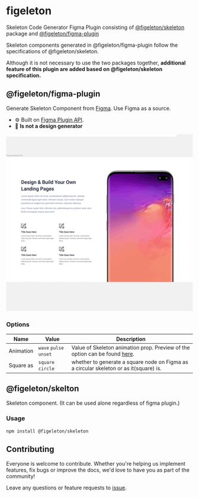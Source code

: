 # figeleton

Skeleton Code Generator Figma Plugin consisting of [@figeleton/skeleton](#figeleton-skeleton) package and [@figeleton/figma-plugin](#figeleton-figma-plugin)

Skeleton components generated in @figeleton/figma-plugin follow the specifications of @figeleton/skeleton.

Although it is not necessary to use the two packages together, **additional feature of this plugin are added based on @figeleton/skeleton specification.**

## @figeleton/figma-plugin

Generate Skeleton Component from [Figma](https://www.figma.com). Use Figma as a source.

* ⚙️ Built on [Figma Plugin API](https://www.figma.com/plugin-docs/intro/).
* 🚫 **Is not a design generator**

<p align="center"><img src="./assets/demo.gif" width="800"></p>


### Options

| Name      | Value                  | Description                                                                                                                                               |
| --------- | ---------------------- | --------------------------------------------------------------------------------------------------------------------------------------------------------- |
| Animation | `wave` `pulse` `unset` | Value of Skeleton animation prop. Preview of the option can be found [here](https://soyoung210.github.io/figeleton/?path=/story/example-skeleton--basic). |
| Square as | `square` `circle`      | whether to generate a square node on Figma as a circular skeleton or as it(square) is.                                                                    |


## @figeleton/skelton

Skeleton component. (It can be used alone regardless of figma plugin.)

### Usage

```
npm install @figeleton/skeleton
```

## Contributing

Everyone is welcome to contribute. Whether you're helping us implement features, fix bugs or improve the docs, we'd love to have you as part of the community!

Leave any questions or feature requests to [issue](https://github.com/SoYoung210/figeleton/issues/new).
